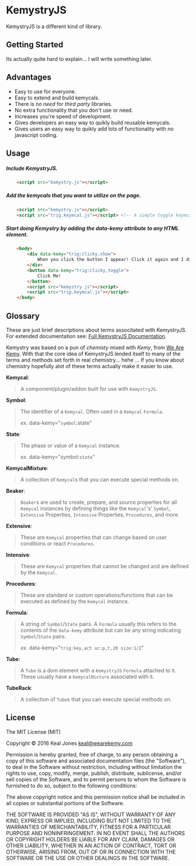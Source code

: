 # KemystryJS

KemystryJS is a different kind of library.

## Getting Started
Its actually quite hard to explain... I will write something later.

## Advantages

- Easy to use for everyone.
- Easy to extend and build kemycals.
- There is *no need* for *third party* libraries.
- No extra functionality that you don't use or need.
- Increases you're speed of development.
- Gives developers an easy way to quikly build reusable kemycals.
- Gives users an easy way to quikly add lots of functionality with no javascript coding.

 
## Usage

##### Include *KemystryJS*.
```html
    <script src="kemystry.js"></script>
```
##### Add the *kemycals* that you want to utilize on the page.
```html
    <script src="kemystry.js"></script>
    <script src="trig.keymcal.js"></script> <!-- A simple toggle keymcal -->
```
##### Start doing Kemystry by adding the data-kemy attribute to any HTML element.
```html
    <body>
        <div data-kemy="trig:clicky,show">
            When you click the button I appear! Click it again and I disappear!
        </div>
        <button data-kemy="trig:clicky,toggle">
            Click Me!
        </button>
        <script src="kemystry.js"></script>
        <script src="trig.keymcal.js"></script>
    </body>
```

## Glossary
These are just brief descriptions about terms associtated with KemystryJS. For extended documentation see: [Full KemystryJS Documentation](http://wearekemy.com). 

Kemystry was based on a pun of *chemisty* mixed with *Kemy*, from [We Are Kemy](http://wearekemy.com). With that the core idea of KemystryJS lended itself to many of the terms and methods set forth in real chemistry... hehe ... If you know about chemistry hopefully alot of these terms actually make it easier to use.

**Kemycal**: 
> A component/plugin/addon built for use with `KemystryJS`.

**Symbol**:
> The identifier of a `Kemycal`. Often used in a `Kemycal` `Formula`. 
> 
> *ex.* data-kemy="`symbol`:state"

**State**: 
> The phase or value of a `Kemycal` instance. 
> 
> *ex.* data-kemy="symbol:`state`"

**KemycalMixture**:
> A collection of `Kemycal`s that you can execute special methods on.

**Beaker**: 
> `Beaker`s are used to create, prepare, and source properties for all `Kemycal` instances by defining things like the `Kemycal`'s' `Symbol`, `Extensive` Properties, `Intensive` Properties, `Procedures`, and more.

**Extensive**:
> These are `Kemycal` properties that can change based on user conditions or react `Procedures`.

**Intensive**:
> These are `Kemycal` properties that cannot be changed and are defined by the `Kemycal`.

**Procedures**:
> These are standard or custom operations/functions that can be executed as defined by the `Kemycal` instance.

**Formula**: 
> A string of `Symbol`/`State` pairs. A `Formula` usually this refers to the contents of the `data-kemy` attribute but can be any string indicating `Symbol`/`State` pairs. 
> 
> *ex.* data-kemy="`trig:key,act uc:p,t,20 size:1/2`"

**Tube**: 
> A `Tube` is a dom element with a `KemystryJS` `Formula` attached to it. These usually have a `KemycalMixture` associated with it.

**TubeRack**:
> A collection of `Tube`s that you can execute special methods on.


## License
 
The MIT License (MIT)

Copyright © 2016 Keal Jones <keal@wearekemy.com>

Permission is hereby granted, free of charge, to any person obtaining a copy of this software and associated documentation files (the "Software"), to deal in the Software without restriction, including without limitation the rights to use, copy, modify, merge, publish, distribute, sublicense, and/or sell copies of the Software, and to permit persons to whom the Software is furnished to do so, subject to the following conditions:

The above copyright notice and this permission notice shall be included in all copies or substantial portions of the Software.

THE SOFTWARE IS PROVIDED "AS IS", WITHOUT WARRANTY OF ANY KIND, EXPRESS OR IMPLIED, INCLUDING BUT NOT LIMITED TO THE WARRANTIES OF MERCHANTABILITY, FITNESS FOR A PARTICULAR PURPOSE AND NONINFRINGEMENT. IN NO EVENT SHALL THE AUTHORS OR COPYRIGHT HOLDERS BE LIABLE FOR ANY CLAIM, DAMAGES OR OTHER LIABILITY, WHETHER IN AN ACTION OF CONTRACT, TORT OR OTHERWISE, ARISING FROM, OUT OF OR IN CONNECTION WITH THE SOFTWARE OR THE USE OR OTHER DEALINGS IN THE SOFTWARE.
